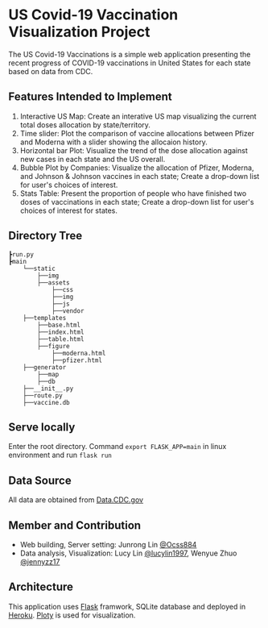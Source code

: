 # **US Covid-19 Vaccination Visualization Project**  
The US Covid-19 Vaccinations is a simple web application presenting the recent progress of COVID-19 vaccinations in United States for each state based on data from CDC.  

## **Features Intended to Implement**  
1. Interactive US Map: Create an interative US map visualizing the current total doses allocation by state/territory.
2. Time slider: Plot the comparison of vaccine allocations between Pfizer and Moderna with a slider showing the allocaion history.
3. Horizontal bar Plot: Visualize the trend of the dose allocation against new cases in each state and the US overall.
4. Bubble Plot by Companies: Visualize the allocation of Pfizer, Moderna, and Johnson & Johnson vaccines in each state; Create a drop-down list for user's choices of interest.
5. Stats Table: Present the proportion of people who have finished two doses of vaccinations in each state; Create a drop-down list for user's choices of interest for states.

## Directory Tree
```
┣run.py
┣main
    └──static
        ├──img
        ├──assets
            ├──css
            ├──img
            ├──js
            ├──vendor
    ├──templates
        ├──base.html
        ├──index.html
        ├──table.html
        ├──figure
            ├──moderna.html
            ├──pfizer.html
    ├──generator
        ├──map
        ├──db
    ├──__init__.py
    ├──route.py
    ├──vaccine.db
```

## Serve locally
Enter the root directory. Command `export FLASK_APP=main` in linux environment and run `flask run`

## **Data Source**  
All data are obtained from [Data.CDC.gov](https://data.cdc.gov/browse?category=Vaccinations)

## **Member and Contribution**  
* Web building, Server setting: Junrong Lin [@Ocss884](https://github.com/Ocss884)
* Data analysis, Visualization: Lucy Lin [@lucylin1997](https://github.com/lucylin1997), Wenyue Zhuo [@jennyzz17](https://github.com/jennyzz17)

## Architecture  
This application uses [Flask](https://flask.palletsprojects.com/en/1.1.x/) framwork, SQLite database and deployed in [Heroku](www.heroku.com). [Ploty](https://plotly.com/) is used for visualization.
